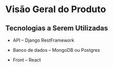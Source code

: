 # Visão Geral do Produto

## **Tecnologias a Serem Utilizadas**

- API – Django RestFramework  

- Banco de dados – MongoDB ou Postgres 

- Front – React

<!-- TODO melhorar colocando dentro de uma tabela com icones ou imagens que representem a tecnologia -->